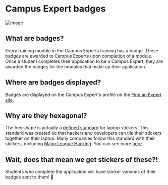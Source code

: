# Campus Expert badges

![image](https://user-images.githubusercontent.com/1790822/29229582-17f0d128-7ed7-11e7-9bd4-b285f81f88cd.png)

## What are badges?

Every training module in the Campus Experts training has a badge. These badges are awarded to Campus Experts upon completion of a module. Once a student completes their application to be a Campus Expert, they are awarded the badges for the modules that make up their application.

## Where are badges displayed?

Badges are displayed on the Campus Expert's profile on the [Find an Expert site](http://githubcampus.expert).

## Why are they hexagonal?

The hex shape is actually a [defined standard](https://github.com/terinjokes/StickerConstructorSpec) for laptop stickers. This standard was created so that hackers and developers can tile their stickers together on their laptop. Many companies follow this standard with their stickers, including [Major League Hacking](https://twitter.com/mlhacks/status/714524094583025665). You can see more [here](http://hexb.in/sticker.html).

## Wait, does that mean we get stickers of these?!

Students who complete the application will have sticker versions of their badges sent to them! :tada:
